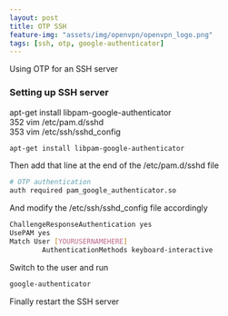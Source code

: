 ```yaml
---
layout: post
title: OTP SSH
feature-img: "assets/img/openvpn/openvpn_logo.png"
tags: [ssh, otp, google-authenticator]
---
```



Using OTP for an SSH server

### Setting up SSH server
apt-get install libpam-google-authenticator                                                                                                                       
  352  vim /etc/pam.d/sshd                                                                                                                                               
  353  vim /etc/ssh/sshd_config      
```bash
apt-get install libpam-google-authenticator
```

Then add that line at the end of the /etc/pam.d/sshd file
```bash
# OTP authentication
auth required pam_google_authenticator.so
```

And modify the /etc/ssh/sshd_config file accordingly
```bash
ChallengeResponseAuthentication yes
UsePAM yes
Match User [YOURUSERNAMEHERE]
        AuthenticationMethods keyboard-interactive
```
Switch to the user and run 
```bash
google-authenticator
```

Finally restart the SSH server
